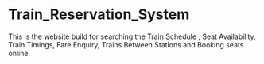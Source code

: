 # Train_Reservation_System
This is the website build for searching the Train Schedule , Seat Availability, Train Timings, Fare Enquiry, Trains Between Stations and Booking seats online.
